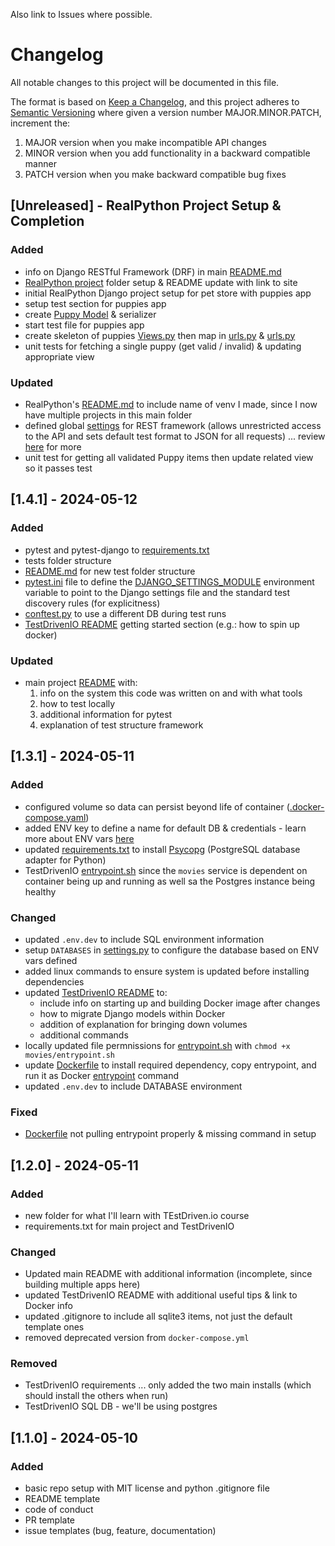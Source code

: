 Also link to Issues where possible.

# Changelog

All notable changes to this project will be documented in this file.

The format is based on [Keep a Changelog](https://keepachangelog.com/en/1.1.0/),
and this project adheres to [Semantic Versioning](https://semver.org/spec/v2.0.0.html) where given a version number MAJOR.MINOR.PATCH, increment the:

1. MAJOR version when you make incompatible API changes
2. MINOR version when you add functionality in a backward compatible manner
3. PATCH version when you make backward compatible bug fixes

## [Unreleased] - RealPython Project Setup & Completion

### Added

- info on Django RESTful Framework (DRF) in main [README.md](README.md)
- [RealPython project](./RealPython/) folder setup & README update with link to site
- initial RealPython Django project setup for pet store with puppies app
- setup test section for puppies app
- create [Puppy Model](./RealPython/puppy_store/puppies/models.py) & serializer
- start test file for puppies app 
- create skeleton of puppies [Views.py](./RealPython/puppy_store/puppies/views.py) then map in [urls.py](./RealPython/puppy_store/puppies/urls.py) & [urls.py](./RealPython/puppy_store/puppy_store/urls.py)
- unit tests for fetching a single puppy (get valid / invalid) & updating appropriate view

### Updated

- RealPython's [README.md](./RealPython/README.md) to include name of venv I made, since I now have multiple projects in this main folder
- defined global [settings](http://www.django-rest-framework.org/tutorial/quickstart/#settings) for REST framework (allows unrestricted access to the API and sets default test format to JSON for all requests) ... review [here](http://www.django-rest-framework.org/api-guide/permissions/#setting-the-permission-policy) for more
- unit test for getting all validated Puppy items then update related view so it passes test

## [1.4.1] - 2024-05-12

### Added

- pytest and pytest-django to [requirements.txt](./TestDrivenIO/requirements.txt)
- tests folder structure
- [README.md](./TestDrivenIO/tests/README.md) for new test folder structure
- [pytest.ini](./TestDrivenIO/pytest.ini) file to define the [DJANGO_SETTINGS_MODULE](https://pytest-django.readthedocs.io/en/latest/configuring_django.html#configuring-django-settings) environment variable to point to the Django settings file and the standard test discovery rules (for explicitness)
- [conftest.py](./TestDrivenIO/conftest.py) to use a different DB during test runs
- [TestDrivenIO README](./TestDrivenIO/README.md) getting started section (e.g.: how to spin up docker)

### Updated

- main project [README](./README.md) with:
    1. info on the system this code was written on and with what tools
    2. how to test locally
    3. additional information for pytest
    4. explanation of test structure framework

## [1.3.1] - 2024-05-11

### Added

- configured volume so data can persist beyond life of container ([.docker-compose.yaml](docker-compose.yml))
- added ENV key to define a name for default DB & credentials - learn more about ENV vars [here](https://hub.docker.com/_/postgres)
- updated [requirements.txt](requirements.txt) to install [Psycopg](https://www.psycopg.org/docs/) (PostgreSQL database adapter for Python)
- TestDrivenIO [entrypoint.sh](./TestDrivenIO/movies/entrypoint.sh) since the `movies` service is dependent on container being up and running as well sa the Postgres instance being healthy

### Changed

- updated `.env.dev` to include SQL environment information
- setup `DATABASES` in [settings.py](./TestDrivenIO/drf_project/settings.py) to configure the database based on ENV vars defined
- added linux commands to ensure system is updated before installing dependencies
- updated [TestDrivenIO README](./TestDrivenIO/README.md) to:
    - include info on starting up and building Docker image after changes
    - how to migrate Django models within Docker
    - addition of explanation for bringing down volumes
    - additional commands
- locally updated file permnissions for [entrypoint.sh](./TestDrivenIO/movies/entrypoint.sh) with `chmod +x movies/entrypoint.sh`
- update [Dockerfile](./TestDrivenIO/Dockerfile) to install required dependency, copy entrypoint, and run it as Docker [entrypoint](https://docs.docker.com/engine/reference/builder/#entrypoint) command
- updated `.env.dev` to include DATABASE environment

### Fixed

- [Dockerfile](./TestDrivenIO/Dockerfile) not pulling entrypoint properly & missing command in setup

##  [1.2.0] - 2024-05-11

### Added

- new folder for what I'll learn with TEstDriven.io course
- requirements.txt for main project and TestDrivenIO

### Changed

- Updated main README with additional information (incomplete, since building multiple apps here)
- updated TestDrivenIO README with additional useful tips & link to Docker info
- updated .gitignore to include all sqlite3 items, not just the default template ones
- removed deprecated version from `docker-compose.yml`

### Removed

- TestDrivenIO requirements ... only added the two main installs (which should install the others when run)
- TestDrivenIO SQL DB - we'll be using postgres

## [1.1.0] - 2024-05-10

### Added

- basic repo setup with MIT license and python .gitignore file
- README template
- code of conduct
- PR template
- issue templates (bug, feature, documentation)
